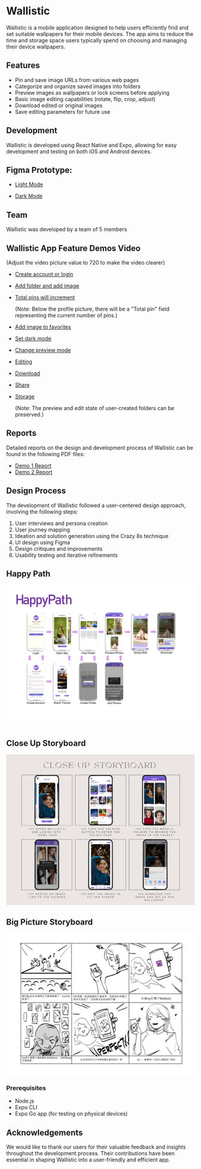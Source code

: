# Wallistic

Wallistic is a mobile application designed to help users efficiently find and set suitable wallpapers for their mobile devices. The app aims to reduce the time and storage space users typically spend on choosing and managing their device wallpapers.

## Features

- Pin and save image URLs from various web pages
- Categorize and organize saved images into folders
- Preview images as wallpapers or lock screens before applying
- Basic image editing capabilities (rotate, flip, crop, adjust)
- Download edited or original images
- Save editing parameters for future use

## Development

Wallistic is developed using React Native and Expo, allowing for easy development and testing on both iOS and Android devices.

## Figma Prototype: 

- [Light Mode](https://www.figma.com/proto/v0NciO6hnoA7JuotXtXol1/DEMO2?type=design&node-id=2013-12994&t=dBF4FRnBTIUGCaLC-9&scaling=scale-down&page-id=1011%3A3346&starting-point-node-id=2013%3A12994&show-proto-sidebar=1)

- [Dark Mode](https://www.figma.com/proto/v0NciO6hnoA7JuotXtXol1/DEMO2?type=design&node-id=2013-13109&t=rBOrnFrh3cQDRdX6-9&scaling=scale-down&page-id=1011%3A3346&starting-point-node-id=2013%3A13109&show-proto-sidebar=1)

## Team

Wallistic was developed by a team of 5 members

## Wallistic App Feature Demos Video

(Adjust the video picture value to 720 to make the video clearer)
  
- [Create account or login](https://drive.google.com/file/d/1kWUgL0CWFrdEpIgBRkYzRu5VtG9fN-P1/view?usp=sharing)

- [Add folder and add image](https://drive.google.com/file/d/13Rcu7A1eYtpw2hzPajMRDOuL--RPoyMy/view?usp=sharing)

- [Total pins will increment](https://drive.google.com/file/d/1A8LVBMkGTzF5m0Twaf_X3fFcabKSEbXH/view?usp=sharing)

  (Note: Below the profile picture, there will be a "Total pin" field representing the current number of pins.)

- [Add image to favorites](https://drive.google.com/file/d/1PVI1pCoLPXMJ3HcgD0ZtKlWP2x0Yln_d/view?usp=sharing)

- [Set dark mode](https://drive.google.com/file/d/1LVAVITIoHYfs-HvhGUGYyTccX1CRfEiv/view?usp=sharing)

- [Change preview mode](https://drive.google.com/file/d/1-ddIpPolJjnEsFf167THpHjDmUzLNo1i/view?usp=sharing)

- [Editing](https://drive.google.com/file/d/1VaH23nvVa1fxb8pPDdkHU3VHLMTIZ9BD/view?usp=sharing)

- [Download](https://drive.google.com/file/d/1N71meYuQrPN2UvRbqVODttQbfWYQ-zUQ/view?usp=sharing)

- [Share](https://drive.google.com/file/d/1xZMYefGsuKa-L3AxVXZ0yWxn2G3ffzM9/view?usp=sharing)

- [Storage](https://drive.google.com/file/d/17PFIs8vDPMXbh2y2TYcK1LvsFmFK20lA/view?usp=sharing)

  (Note: The preview and edit state of user-created folders can be preserved.)

## Reports

Detailed reports on the design and development process of Wallistic can be found in the following PDF files:

- [Demo 1 Report](./Project_details/demo1/Demo1_Report_Team07.pdf)
- [Demo 2 Report](./Project_details/demo2/Demo2_Report_Team07.pdf)

## Design Process

The development of Wallistic followed a user-centered design approach, involving the following steps:

1. User interviews and persona creation
2. User journey mapping
3. Ideation and solution generation using the Crazy 8s technique
4. UI design using Figma
5. Design critiques and improvements
6. Usability testing and iterative refinements

## Happy Path
![happy path](./img/happypath.jpg)
## Close Up Storyboard
![close up storyboard](./img/Close-up-storyboards.jpg)
## Big Picture Storyboard
![big picture storyboard](./img/storyboard.png)

### Prerequisites

- Node.js
- Expo CLI
- Expo Go app (for testing on physical devices)

## Acknowledgements

We would like to thank our users for their valuable feedback and insights throughout the development process. Their contributions have been essential in shaping Wallistic into a user-friendly and efficient app.


